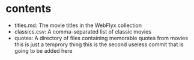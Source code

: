 # contents
- titles.md: The movie titles in the WebFlyx collection
- classics.csv: A comma-separated list of classic movies
- quotes: A directory of files containing memorable quotes from movies
this is just a temprory thing
 this is the second useless commit that is going to be added here

